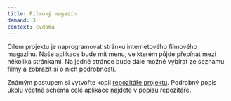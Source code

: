 ```yaml
---
title: Filmový magazín
demand: 3
context: cvdoma
---
```


Cílem projektu je naprogramovat stránku internetového filmového magazínu. Naše aplikace bude mít menu, ve kterém půjde přepínat mezi několika stránkami. Na jedné stránce bude dále možné vybírat ze seznamu filmy a zobrazit si o nich podrobnosti.

Známým postupem si vytvořte kopii [repozitáře projektu](https://github.com/Czechitas-podklady-WEB/projekt-filmovy-magazin). Podrobný popis úkolu včetně schéma celé aplikace najdete v popisu repozitáře.
